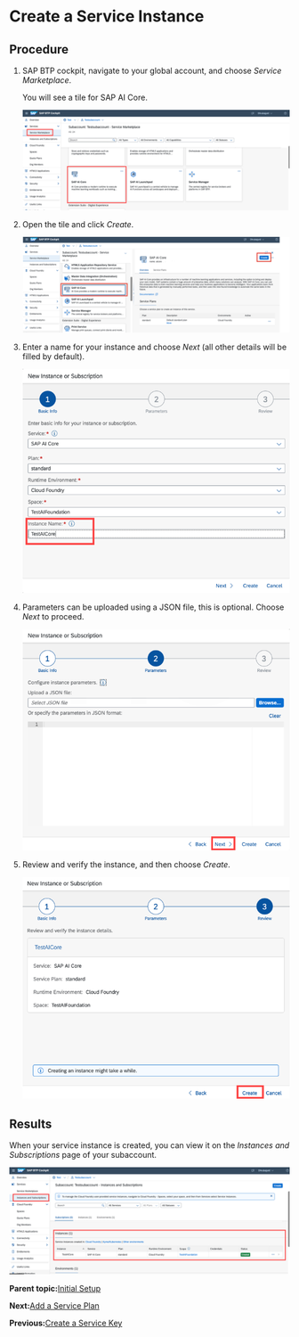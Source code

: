 <!-- loio34761f9ae9a2432c99f9a1e4d6798416 -->

# Create a Service Instance



## Procedure

1.  SAP BTP cockpit, navigate to your global account, and choose *Service Marketplace*.

    You will see a tile for SAP AI Core.

    ![](images/SAP_AI_Core_Tile_on_Service_Marketplace_c6346e1.png)

2.  Open the tile and click *Create*.

    ![](images/Image_SAP_AI_Core_provisioning_create_ee8c247.png)

3.  Enter a name for your instance and choose *Next* \(all other details will be filled by default\).

    ![](images/Create_Instance_720c94d.png)

4.  Parameters can be uploaded using a JSON file, this is optional. Choose *Next* to proceed.

    ![](images/Configure_Parameters_a1fe56a.png)

5.  Review and verify the instance, and then choose *Create*.

    ![](images/Create_Instance_751beca.png)




<a name="loio34761f9ae9a2432c99f9a1e4d6798416__result_x5m_5tq_sqb"/>

## Results

When your service instance is created, you can view it on the *Instances and Subscriptions* page of your subaccount.

![](images/Instances_and_Subscriptions_Page_e198958.png)

**Parent topic:**[Initial Setup](initial-setup-38c4599.md "You provision SAP AI Core from the SAP BTP cockpit in SAP Business Technology Platform. After provisioning, you will have your service key, which provides URLs and credentials for accessing the SAP AI Core instance")

**Next:**[Add a Service Plan](add-a-service-plan-86002d9.md "")

**Previous:**[Create a Service Key](create-a-service-key-7323ff4.md "")

